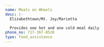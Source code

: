 ```yaml
---
name: Meals on Wheels
desc: |-
  Elizabethtown/Mt. Joy/Marietta 

  Provides one hot and one cold meal daily
phone_no: 717-367-8528
type: food_assistance
---
```

